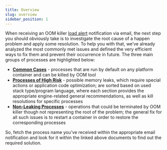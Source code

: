 ```yaml
---
title: Overview
slug: overview
sidebar_position: 1
---
```


<!-- ## OOM Killer Issues Troubleshooting -->

When receiving an OOM killer [load alert](/application-setting/built-in-monitoring/load-alerts) notification via email, the next step you should obviously take is to investigate the root cause of a happen problem and apply some resolution. To help you with that, we’ve already analyzed the most commonly met issues and defined the very efficient ways to fix them and prevent their occurrence in future. The three main groups of processes are highlighted below:

- **[Common Cases](/application-setting/oom-killer-troubleshooting/common-cases)** - processes that are run by default on any platform container and can be killed by OOM tool
- **[Processes of High Risk](/application-setting/oom-killer-troubleshooting/memory-leak-processes)** - possible memory leaks, which require special actions or application code optimization; are sorted based on used stack type/program language, where each section provides the appropriate engine-related general recommendations, as well as kill resolutions for specific processes
- **[Non-Leaking Processes](/application-setting/oom-killer-troubleshooting/non-leaking-processes)** - operations that could be terminated by OOM killer though not representing the root of the problem; the general fix for all such issues is to restart a container in order to restore the corresponding processes

So, fetch the process name you’ve received within the appropriate email notification and look for it within the linked above documents to find out the required solution.
